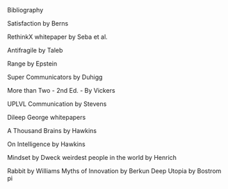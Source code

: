 
Bibliography 

Satisfaction by Berns

RethinkX whitepaper by Seba et al.

Antifragile by Taleb

Range by Epstein

Super Communicators by Duhigg

More than Two - 2nd Ed. - By Vickers

UPLVL Communication by Stevens 

Dileep George whitepapers 

A Thousand Brains by Hawkins

On Intelligence by Hawkins

Mindset by Dweck
weirdest people in the world by Henrich

Rabbit by Williams
Myths of Innovation by Berkun 
Deep Utopia by Bostrom pi
